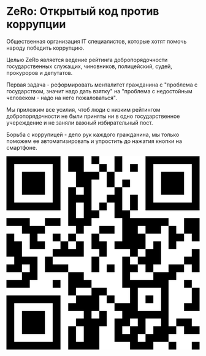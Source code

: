 # ZeRo: Открытый код против коррупции

Общественная организация IT специалистов, которые хотят помочь народу победить коррупцию.

Целью ZeRo является ведение рейтинга добропорядочности государственных служащих, чиновников, полицейский, судей, прокуроров и депутатов.

Первая задача - реформировать менталитет гражданина с "проблема с государством, значит надо дать взятку" на "проблема с недостойным человеком - надо на него пожаловаться".

Мы приложим все усилия, чтоб люди с низким рейтингом добропорядочности не были приняты ни в одно государственное учереждение и не заняли важный избирательный пост.

Борьба с коррупицей - дело рук каждого гражданина, мы только поможем ее автоматизировать и упростить до нажатия кнопки на смартфоне.

![QR](/qr-code.png?raw=true "QR Code")
